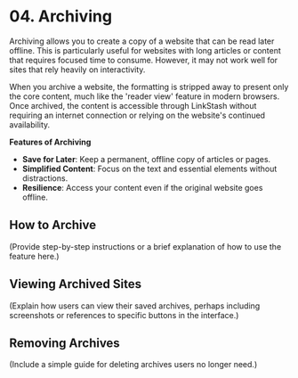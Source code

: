 # 04. Archiving

Archiving allows you to create a copy of a website that can be read later offline. This is particularly useful for websites with long articles or content that requires focused time to consume. However, it may not work well for sites that rely heavily on interactivity.

When you archive a website, the formatting is stripped away to present only the core content, much like the 'reader view' feature in modern browsers. Once archived, the content is accessible through LinkStash without requiring an internet connection or relying on the website's continued availability.

**Features of Archiving**
- **Save for Later**: Keep a permanent, offline copy of articles or pages.
- **Simplified Content**: Focus on the text and essential elements without distractions.
- **Resilience**: Access your content even if the original website goes offline.

## How to Archive
(Provide step-by-step instructions or a brief explanation of how to use the feature here.)

## Viewing Archived Sites
(Explain how users can view their saved archives, perhaps including screenshots or references to specific buttons in the interface.)

## Removing Archives
(Include a simple guide for deleting archives users no longer need.)
